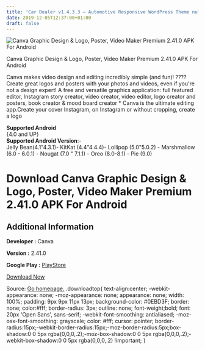 ```yaml
---
title: 'Car Dealer v1.4.3.3 – Automotive Responsive WordPress Theme nulled'
date: 2019-12-05T12:37:00+01:00
draft: false
---
```


![Canva Graphic Design & Logo, Poster, Video Maker Premium 2.41.0 APK For Android](https://i0.wp.com/apkhome.net/wp-content/uploads/2019/12/Canva-Graphic-Design-Logo-Poster-Video-Maker-Premium-2.41.0.png "Canva Graphic Design & Logo, Poster, Video Maker Premium 2.41.0 APK For Android")

  

Canva Graphic Design & Logo, Poster, Video Maker Premium 2.41.0 APK For Android

Canva makes video design and editing incredibly simple (and fun)! ???? Create great logos and posters with your photos and videos, even if you're not a design expert! A free and versatile graphics application: full featured editor, Instagram story creator, video creator, video editor, logo creator and posters, book creator & mood board creator \* Canva is the ultimate editing app.Create your cover Instagram, on Instagram or without cropping, create a logo

**Supported Android**  
{4.0 and UP}  
**Supported Android Version**:-  
Jelly Bean(4.1"4.3.1)- KitKat (4.4"4.4.4)- Lollipop (5.0"5.0.2) - Marshmallow (6.0 - 6.0.1) - Nougat (7.0 " 7.1.1) - Oreo (8.0-8.1) - Pie (9.0)

Download Canva Graphic Design & Logo, Poster, Video Maker Premium 2.41.0 APK For Android
========================================================================================

Additional Information
----------------------

**Developer :** Canva

**Version :** 2.41.0

**Google Play :** [PlayStore](https://play.google.com/store/apps/details?id=com.canva.editor)

  

[Download Now](https://store4app.co/post/canva-graphic-design-amp-logo-poster-video-maker-premium-2-41-0-apk-for-android_1575542243)

  
Source: [Go homepage.](https://store4app.co/post/canva-graphic-design-amp-logo-poster-video-maker-premium-2-41-0-apk-for-android_1575542243) .downloadtop{ text-align:center; -webkit-appearance: none; -moz-appearance: none; appearance: none; width: 100%; padding: 9px 9px 11px 13px; background-color: #0EBD3F; border: none; color:#fff; border-radius: 3px; outline: none; font-weight;bold; font: 20px 'Open Sans', sans-serif; -webkit-font-smoothing: antialiased; -moz-osx-font-smoothing: grayscale; color: #fff; cursor: pointer; border-radius:15px;-webkit-border-radius:15px;-moz-border-radius:5px;box-shadow:0 0 5px rgba(0,0,0,.2);-moz-box-shadow:0 0 5px rgba(0,0,0,.2);-webkit-box-shadow:0 0 5px rgba(0,0,0,.2) !important; }